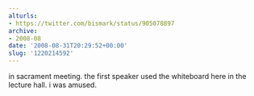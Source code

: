 ```yaml
---
alturls:
- https://twitter.com/bismark/status/905078897
archive:
- 2008-08
date: '2008-08-31T20:29:52+00:00'
slug: '1220214592'
---
```


in sacrament meeting. the first speaker used the whiteboard here in the lecture hall. i was amused.

